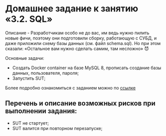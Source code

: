 # Домашнее задание к занятию «3.2. SQL»
Описание - Разработчикам особо не до вас, им ведь нужно пилить новые фичи, поэтому они подготовили сборку, работающую с СУБД, и даже приложили схему базы данных (см. файл schema.sql). Но при этом сказали: «Остальное вам нужно сделать самим, там несложно» 😈

Основные задачи:
- Создать Docker container на базе MySQL 8, прописать создание базы данных, пользователя, пароля;
- Запустить SUT;

Более подробно ознакомиться с заданием можно по [ссылке](https://github.com/netology-code/aqa-homeworks/tree/master/sql)

## Перечень и описание возможных рисков при выполнении задания:
- SUT не стартует;
- SUT валится при повторном перезапуске;
